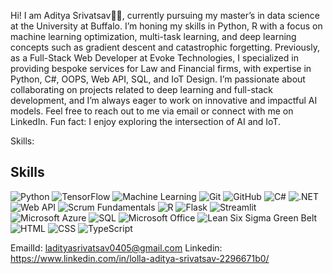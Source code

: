 Hi! I am Aditya Srivatsav👋🏻, currently pursuing my master’s in data science at the University at Buffalo. I’m honing my skills in Python, R with a focus on machine learning optimization, multi-task learning, and deep learning concepts such as gradient descent and catastrophic forgetting.
Previously, as a Full-Stack Web Developer at Evoke Technologies, I specialized in providing bespoke services for Law and Financial firms, with expertise in Python, C#, OOPS, Web API, SQL, and IoT Design.
I’m passionate about collaborating on projects related to deep learning and full-stack development, and I’m always eager to work on innovative and impactful AI models.
Feel free to reach out to me via email or connect with me on LinkedIn.
Fun fact: I enjoy exploring the intersection of AI and IoT.

Skills:
## Skills

![Python](https://img.shields.io/badge/Python-3776AB?style=for-the-badge&logo=python&logoColor=white)
![TensorFlow](https://img.shields.io/badge/TensorFlow-FF6F00?style=for-the-badge&logo=tensorflow&logoColor=white)
![Machine Learning](https://img.shields.io/badge/Machine%20Learning-000000?style=for-the-badge&logo=machine-learning&logoColor=white)
![Git](https://img.shields.io/badge/Git-F05032?style=for-the-badge&logo=git&logoColor=white)
![GitHub](https://img.shields.io/badge/GitHub-181717?style=for-the-badge&logo=github&logoColor=white)
![C#](https://img.shields.io/badge/C%23-239120?style=for-the-badge&logo=c-sharp&logoColor=white)
![.NET](https://img.shields.io/badge/.NET-512BD4?style=for-the-badge&logo=dot-net&logoColor=white)
![Web API](https://img.shields.io/badge/Web%20API-FF6F00?style=for-the-badge&logo=web&logoColor=white)
![Scrum Fundamentals](https://img.shields.io/badge/Scrum%20Fundamentals-006D5C?style=for-the-badge&logo=scrumalliance&logoColor=white)
![R](https://img.shields.io/badge/R-276DC3?style=for-the-badge&logo=r&logoColor=white)
![Flask](https://img.shields.io/badge/Flask-000000?style=for-the-badge&logo=flask&logoColor=white)
![Streamlit](https://img.shields.io/badge/Streamlit-FF4B4B?style=for-the-badge&logo=streamlit&logoColor=white)
![Microsoft Azure](https://img.shields.io/badge/Microsoft%20Azure-0078D4?style=for-the-badge&logo=microsoft-azure&logoColor=white)
![SQL](https://img.shields.io/badge/SQL-CC2927?style=for-the-badge&logo=microsoft-sql-server&logoColor=white)
![Microsoft Office](https://img.shields.io/badge/Microsoft_Office-D83B01?style=for-the-badge&logo=microsoft-office&logoColor=white)
![Lean Six Sigma Green Belt](https://img.shields.io/badge/Lean%20Six%20Sigma-00A859?style=for-the-badge&logoColor=white)
![HTML](https://img.shields.io/badge/HTML5-E34F26?style=for-the-badge&logo=html5&logoColor=white)
![CSS](https://img.shields.io/badge/CSS3-1572B6?style=for-the-badge&logo=css3&logoColor=white)
![TypeScript](https://img.shields.io/badge/TypeScript-3178C6?style=for-the-badge&logo=typescript&logoColor=white)


EmailId: ladityasrivatsav0405@gmail.com
Linkedin: https://www.linkedin.com/in/lolla-aditya-srivatsav-2296671b0/
